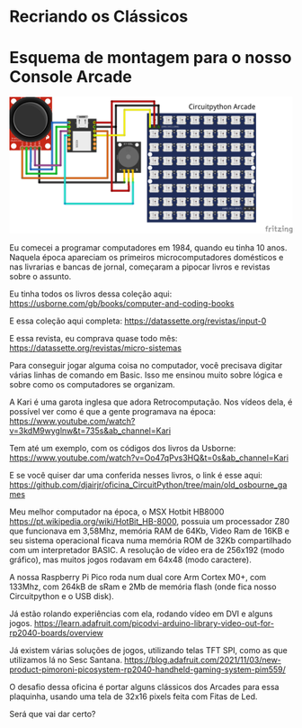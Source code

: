 # Recriando os Clássicos

# Esquema de montagem para o nosso Console Arcade
![Esquema de Montagem](https://github.com/djairjr/oficina_CircuitPython/blob/main/aula_8_Bitmap_Neopixel/images/Xiao_Neopixel_bb.png?raw=true)


Eu comecei a programar computadores em 1984, quando eu tinha 10 anos. 
Naquela época apareciam os primeiros microcomputadores domésticos e nas livrarias e bancas de jornal, começaram a pipocar livros e revistas
sobre o assunto.

Eu tinha todos os livros dessa coleção aqui: https://usborne.com/gb/books/computer-and-coding-books

E essa coleção aqui completa: https://datassette.org/revistas/input-0

E essa revista, eu comprava quase todo mês: https://datassette.org/revistas/micro-sistemas

Para conseguir jogar alguma coisa no computador, você precisava digitar várias linhas de comando em Basic.
Isso me ensinou muito sobre lógica e sobre como os computadores se organizam.

A Kari é uma garota inglesa que adora Retrocomputação. Nos vídeos dela, é possível ver como é que a gente
programava na época:
https://www.youtube.com/watch?v=3kdM9wyglnw&t=735s&ab_channel=Kari

Tem até um exemplo, com os códigos dos livros da Usborne:
https://www.youtube.com/watch?v=Oo47qPvs3HQ&t=0s&ab_channel=Kari

E se você quiser dar uma conferida nesses livros, o link é esse aqui:
https://github.com/djairjr/oficina_CircuitPython/tree/main/old_osbourne_games

Meu melhor computador na época, o MSX Hotbit HB8000 https://pt.wikipedia.org/wiki/HotBit_HB-8000, 
possuia um processador Z80 que funcionava em 3,58Mhz, memória RAM de 64Kb, Video Ram de 16KB 
e seu sistema operacional ficava numa memória ROM de 32Kb compartilhado com um interpretador BASIC. 
A resolução de vídeo era de 256x192 (modo gráfico), mas muitos jogos rodavam em 64x48 (modo caractere).

A nossa Raspberry Pi Pico roda num dual core Arm Cortex M0+, com 133Mhz, 
com 264kB de sRam e 2Mb de memória flash (onde fica nosso Circuitpython e o USB disk).

Já estão rolando experiências com ela, rodando vídeo em DVI e alguns jogos.
https://learn.adafruit.com/picodvi-arduino-library-video-out-for-rp2040-boards/overview

Já existem várias soluções de jogos, utilizando telas TFT SPI, como as que utilizamos lá no Sesc Santana.
https://blog.adafruit.com/2021/11/03/new-product-pimoroni-picosystem-rp2040-handheld-gaming-system-pim559/

O desafio dessa oficina é portar alguns clássicos dos Arcades para essa plaquinha, usando uma tela de 32x16 pixels feita com Fitas de Led.

Será que vai dar certo?


